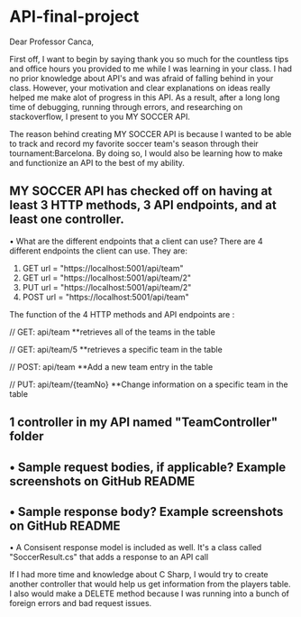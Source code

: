 # API-final-project
Dear Professor Canca,

First off, I want to begin by saying thank you so much for the countless tips and office hours you provided to me while
I was learning in your class. I had no prior knowledge about API's and was afraid of falling behind in your class. 
However, your motivation and clear explanations on ideas really helped me make alot of progress in this 
API. As a result, after a long long time of debugging, running through errors, and researching on stackoverflow,
I present to you MY SOCCER API.

The reason behind creating MY SOCCER API is because I wanted to be able to track and record my favorite soccer team's 
season through their tournament:Barcelona. By doing so, I would also be learning how to make and functionize an API to 
the best of my ability.

MY SOCCER API has checked off on having at least 3 HTTP methods, 3 API endpoints, and at least one controller.
------------------------------------------------------------------------------
• What are the different endpoints that a client can use? 
There are 4 different endpoints the client can use. They are:
1. GET url = "https://localhost:5001/api/team"
2. GET url = "https://localhost:5001/api/team/2"
3. PUT url = "https://localhost:5001/api/team/2"
4. POST url = "https://localhost:5001/api/team"

The function of the 4 HTTP methods and API endpoints are :

// GET: api/team         **retrieves all of the teams in the table

// GET: api/team/5       **retrieves a specific team in the table

// POST: api/team        **Add a new team entry in the table

// PUT: api/team/{teamNo} **Change information on a specific team in the table

1 controller in my API named "TeamController" folder
--------------------------------------------------------------------------------
• Sample request bodies, if applicable? 
Example screenshots on GitHub README
--------------------------------------------------------------------------------
• Sample response body?
Example screenshots on GitHub README
------------------------------------------------------------------------------------
• A Consisent response model is included as well. It's a class called "SoccerResult.cs" that adds a response to an API call

If I had more time and knowledge about C Sharp, I would try to create another controller that would help us get 
information from the players table. I also would make a DELETE method because I was running into a bunch of foreign 
errors and bad request issues.
